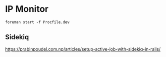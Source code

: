 # IP Monitor

    foreman start -f Procfile.dev

## Sidekiq
<https://prabinpoudel.com.np/articles/setup-active-job-with-sidekiq-in-rails/>
